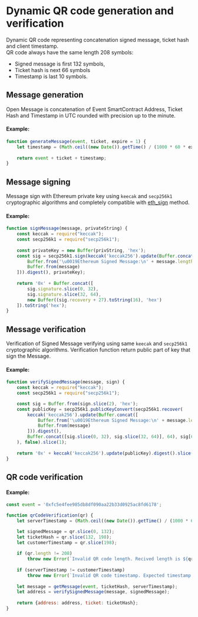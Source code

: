 # Dynamic QR code generation and verification

Dynamic QR code representing concatenation signed message, ticket hash and client timestamp.      
QR code always have the same length 208 symbols:
 * Signed message is first 132 symbols, 
 * Ticket hash is next 66 symbols 
 * Timestamp is last 10 symbols.

## Message generation

Open Message is concatenation of Event SmartContract Address, Ticket Hash and Timestamp in UTC rounded with precision up to the minute.    

#### Example:

```js
function generateMessage(event, ticket, expire = 1) {
    let timestamp = (Math.ceil((new Date()).getTime() / (1000 * 60 * expire)) * (1000 * 60 * expire)) / 1000;
    
    return event + ticket + timestamp;
}
```

## Message signing

Message sign with Ethereum private key using `keecak` and `secp256k1` cryptographic algorithms and completely compatible with [eth_sign](https://github.com/ethereum/wiki/wiki/JSON-RPC#eth_sign) method.   

#### Example:

```js
function signMessage(message, privateString) {    
    const keccak = require("keccak");
    const secp256k1 = require("secp256k1");
    
    const privateKey = new Buffer(privString, 'hex');
    const sig = secp256k1.sign(keccak('keccak256').update(Buffer.concat([
        Buffer.from('\u0019Ethereum Signed Message:\n' + message.length.toString()),
        Buffer.from(message)
    ])).digest(), privateKey);
    
    return '0x' + Buffer.concat([
        sig.signature.slice(0, 32), 
        sig.signature.slice(32, 64), 
        new Buffer((sig.recovery + 27).toString(16), 'hex')
    ]).toString('hex');
}
```

## Message verification

Verification of Signed Message verifying using same `keecak` and `secp256k1` cryptographic algorithms. Verification function return public part of key that sign the Message. 

#### Example:

```js
function verifySignedMessage(message, sign) {
    const keccak = require("keccak");
    const secp256k1 = require("secp256k1");

    const sig = Buffer.from(sign.slice(2), 'hex');    
    const publicKey = secp256k1.publicKeyConvert(secp256k1.recover(
        keccak('keccak256').update(Buffer.concat([
            Buffer.from('\u0019Ethereum Signed Message:\n' + message.length.toString()), 
            Buffer.from(message)
        ])).digest(), 
        Buffer.concat([sig.slice(0, 32), sig.slice(32, 64)], 64), sig[64] - 27
    ), false).slice(1);
    
    return '0x' + keccak('keccak256').update(publicKey).digest().slice(-20).toString('hex');
}
```

## QR code verification

#### Example:

```js
const event = '0xfc5e4fee985db8df090aa22b33d0925ac8fd6178';

function qrCodeVerification(qr) {
    let serverTimestamp = (Math.ceil((new Date()).getTime() / (1000 * 60 * expire)) * (1000 * 60 * expire)) / 1000;

    let signedMessage = qr.slice(0, 132);
    let ticketHash = qr.slice(132, 198);
    let customerTimestamp = qr.slice(198);
    
    if (qr.length != 208)
        throw new Error(`Invalid QR code length. Recived length is ${qr.length} but expected is ${208}`);
        
    if (serverTimestamp != customerTimestamp)
        throw new Error(`Invalid QR code timestamp. Expected timestamp is ${serverTimestamp} but recived ${customerTimestamp}`);
            
    let message = getMessage(event, ticketHash, serverTimestamp);
    let address = verifySignedMessage(message, signedMessage);
    
    return {address: address, ticket: ticketHash};
}
```